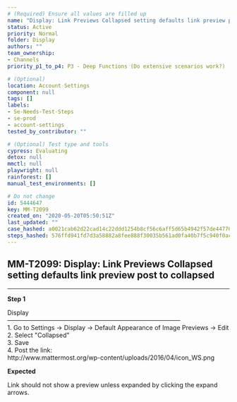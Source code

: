 ```yaml
---
# (Required) Ensure all values are filled up
name: "Display: Link Previews Collapsed setting defaults link preview post to collapsed"
status: Active
priority: Normal
folder: Display
authors: ""
team_ownership:
- Channels
priority_p1_to_p4: P3 - Deep Functions (Do extensive scenarios work?)

# (Optional)
location: Account Settings
component: null
tags: []
labels:
- Se-Needs-Test-Steps
- se-prod
- account-settings
tested_by_contributor: ""

# (Optional) Test type and tools
cypress: Evaluating
detox: null
mmctl: null
playwright: null
rainforest: []
manual_test_environments: []

# Do not change
id: 5444647
key: MM-T2099
created_on: "2020-05-20T05:50:51Z"
last_updated: ""
case_hashed: a0021cab62d22cad14c22ddd1254b8cf56c6aff5d65b4942f57de44770005c484a742780158068f7dcd2342f40cdcdc8
steps_hashed: 576ffd941fd7d3a58882a8fee888f30035b561ad0fa40b7f5c940f0ac95c9cf03c22c41decf9e961116feab3971491c0
---
```


<!-- (Auto-generated) Based on frontmatter's "key" and "name" -->

## MM-T2099: Display: Link Previews Collapsed setting defaults link preview post to collapsed

---

**Step 1**

Display\
————————————————————————————\
1\. Go to Settings -> Display -> Default Appearance of Image Previews -> Edit\
2\. Select "Collapsed"\
3\. Save\
4\. Post the link:\
http\://www\.mattermost.org/wp-content/uploads/2016/04/icon\_WS.png

**Expected**

Link should not show a preview unless expanded by clicking the expand arrows.
